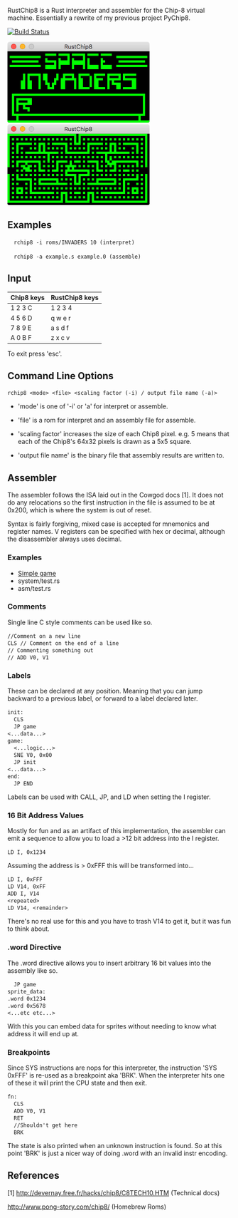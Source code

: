 RustChip8 is a Rust interpreter and assembler for the Chip-8 virtual machine.
Essentially a rewrite of my previous project PyChip8.

[![Build Status](https://github.com/davidspickett/rustchip8/workflows/build_and_test/badge.svg)](https://github.com/DavidSpickett/RustChip8/actions)

![INVADERS](/screenshots/invaders.png) <img height="10" hspace="10"/> ![BLINKY](/screenshots/blinky.png)

Examples
--------
```
  rchip8 -i roms/INVADERS 10 (interpret)
  
  rchip8 -a example.s example.0 (assemble)
```
    
Input
-----

|Chip8 keys  |RustChip8 keys|
|------------|------------|
|1	2	3	C|1 2 3 4     |
|4	5	6	D|q w e r     |
|7	8	9	E|a s d f     |
|A	0	B	F|z x c v     |

To exit press 'esc'.

Command Line Options
--------------------

```
rchip8 <mode> <file> <scaling factor (-i) / output file name (-a)>
```

* 'mode' is one of '-i' or 'a' for interpret or assemble.

* 'file' is a rom for interpret and an assembly file for assemble.

* 'scaling factor' increases the size of each Chip8 pixel.
e.g. 5 means that each of the Chip8's 64x32 pixels is drawn as
a 5x5 square.

* 'output file name' is the binary file that assembly results
are written to.

Assembler
---------

The assembler follows the ISA laid out in the Cowgod docs [1].
It does not do any relocations so the first instruction in the file
is assumed to be at 0x200, which is where the system is out of reset.

Syntax is fairly forgiving, mixed case is accepted for mnemonics and
register names. V registers can be specified with hex or decimal, although
the disassembler always uses decimal.

### Examples

* [Simple game](https://github.com/DavidSpickett/RustChip8/tree/master/asm_example)
* system/test.rs
* asm/test.rs

### Comments

Single line C style comments can be used like so.

```
//Comment on a new line
CLS // Comment on the end of a line
// Commenting something out
// ADD V0, V1
```

### Labels
These can be declared at any position. Meaning that you
can jump backward to a previous label, or forward to a label
declared later.

```
init:
  CLS
  JP game
<...data...>
game:
  <...logic...>
  SNE V0, 0x00
  JP init
<...data...>
end:
  JP END
```

Labels can be used with CALL, JP, and LD when setting the I register.

### 16 Bit Address Values

Mostly for fun and as an artifact of this implementation, the assembler
can emit a sequence to allow you to load a >12 bit address into the I register.

```
LD I, 0x1234
```

Assuming the address is > 0xFFF this will be transformed into...

```
LD I, 0xFFF
LD V14, 0xFF
ADD I, V14
<repeated>
LD V14, <remainder>
```

There's no real use for this and you have to trash V14 to get it,
but it was fun to think about.

### .word Directive

The .word directive allows you to insert arbitrary 16 bit values
into the assembly like so.

```
  JP game
sprite_data:
.word 0x1234
.word 0x5678
<...etc etc...>
```

With this you can embed data for sprites without needing to know
what address it will end up at.

### Breakpoints

Since SYS instructions are nops for this interpreter, the instruction
'SYS 0xFFF' is re-used as a breakpoint aka 'BRK'. When the interpreter
hits one of these it will print the CPU state and then exit.

```
fn:
  CLS
  ADD V0, V1
  RET
  //Shouldn't get here
  BRK
```

The state is also printed when an unknown instruction is found. So at
this point 'BRK' is just a nicer way of doing .word with an invalid
instr encoding.

References
----------

[1] http://devernay.free.fr/hacks/chip8/C8TECH10.HTM (Technical docs)

http://www.pong-story.com/chip8/ (Homebrew Roms)
